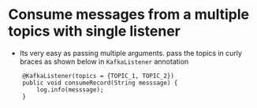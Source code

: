 # Consume messages from a multiple topics with single listener

-   Its very easy as passing multiple arguments. pass the topics in curly braces as shown below in ```KafkaListener``` annotation
```aidl
    @KafkaListener(topics = {TOPIC_1, TOPIC_2})
    public void consumeRecord(String messsage) {
        log.info(messsage);
    }
```

